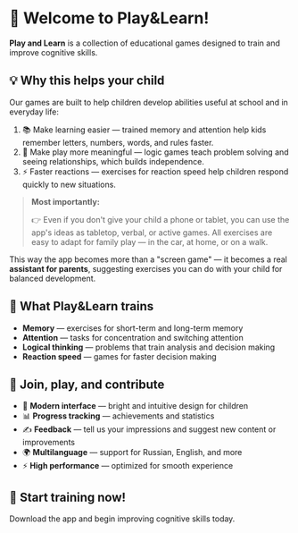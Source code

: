 # 🧠 Welcome to Play&Learn!

**Play and Learn** is a collection of educational games designed to train and improve cognitive skills.

## 💡 Why this helps your child

Our games are built to help children develop abilities useful at school and in everyday life:

1. 📚  Make learning easier — trained memory and attention help kids remember letters, numbers, words, and rules faster.
2. 🎲  Make play more meaningful — logic games teach problem solving and seeing relationships, which builds independence.
3. ⚡️  Faster reactions — exercises for reaction speed help children respond quickly to new situations.

> **Most importantly:**
> 
> 👉 Even if you don't give your child a phone or tablet, you can use the app's ideas as tabletop, verbal, or active games. All exercises are easy to adapt for family play — in the car, at home, or on a walk.

This way the app becomes more than a "screen game" — it becomes a real **assistant for parents**, suggesting exercises you can do with your child for balanced development.

## 🎲 What Play&Learn trains

- **Memory** — exercises for short-term and long-term memory
- **Attention** — tasks for concentration and switching attention
- **Logical thinking** — problems that train analysis and decision making
- **Reaction speed** — games for faster decision making

## 🌟 Join, play, and contribute

- 🎨 **Modern interface** — bright and intuitive design for children
- 📊 **Progress tracking** — achievements and statistics
- ✍️ **Feedback** — tell us your impressions and suggest new content or improvements
- 🌍 **Multilanguage** — support for Russian, English, and more
- ⚡️ **High performance** — optimized for smooth experience

## 🚀 Start training now!

Download the app and begin improving cognitive skills today.
